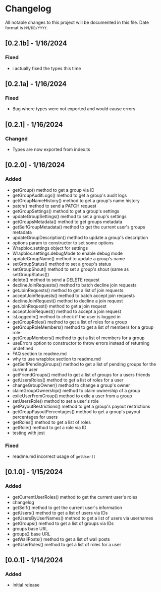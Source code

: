 # Changelog

All notable changes to this project will be documented in this file.
Date format is `MM/DD/YYYY`.

## [0.2.1b] - 1/16/2024

### Fixed

- i actually fixed the types this time

## [0.2.1a] - 1/16/2024

### Fixed

- Bug where types were not exported and would cause errors

## [0.2.1] - 1/16/2024

### Changed

- Types are now exported from index.ts

## [0.2.0] - 1/16/2024

### Added

- getGroup() method to get a group via ID
- getGroupAuditLogs() method to get a group's audit logs
- getGroupNameHistory() method to get a group's name history
- patch() method to send a PATCH request
- getGroupSettings() method to get a group's settings
- updateGroupSettings() method to set a group's settings
- getGroupsMetadata() method to get groups metadata
- getSelfGroupMetadata() method to get the current user's groups metadata
- updateGroupDescription() method to update a group's description
- options param to constructor to set some options
- Wrapblox.settings object for settings
- Wrapblox.settings.debugMode to enable debug mode
- updateGroupName() method to update a group's name
- setGroupStatus() method to set a group's status
- setGroupShout() method to set a group's shout (same as setGroupStatus())
- delete() method to send a DELETE request
- declineJoinRequests() method to batch decline join requests
- getJoinRequests() method to get a list of join requests
- acceptJoinRequests() method to batch accept join requests
- declineJoinRequest() method to decline a join request
- getJoinRequest() method to get a join request
- acceptJoinRequest() method to accept a join request
- isLoggedIn() method to check if the user is logged in
- getGroupRoles() method to get a list of roles for a group
- getGroupRoleMembers() method to get a list of members for a group role
- getGroupMembers() method to get a list of members for a group
- useErrors option to constructor to throw errors instead of returning undefined
- FAQ section to readme.md
- why to use wrapblox section to readme.md
- getSelfPendingGroups() method to get a list of pending groups for the current user
- getFriendGroups() method to get a list of groups for a users friends
- getUsersRoles() method to get a list of roles for a user
- changeGroupOwner() method to change a group's owner
- claimGroupOwnership() method to claim ownership of a group
- exileUserFromGroup() method to exile a user from a group
- setUsersRole() method to set a user's role
- getPayoutRestrictions() method to get a group's payout restrictions
- getGroupPayoutPercentages() method to get a group's payout percentages for users
- getRoles() method to get a list of roles
- getRole() method to get a role via ID
- testing with jest

### Fixed

- readme.md incorrect usage of `getUser()`


## [0.1.0] - 1/15/2024

### Added

- getCurrentUserRoles() method to get the current user's roles
- changelog
- getSelf() method to get the current user's information
- getUsers() method to get a list of users via IDs
- getUsersByUserNames() method to get a list of users via usernames
- getGroups() method to get a list of groups via IDs
- groups base URL
- groups2 base URL
- getWallPosts() method to get a list of wall posts
- getUserRoles() method to get a list of roles for a user

## [0.0.1] - 1/14/2024

### Added

- Initial release
